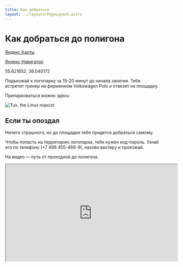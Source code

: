 ```yaml
---
title: Как добраться
layout: ../layouts/PageLayout.astro
---
```


# Как добраться до полигона

[Яндекс Карты](https://yandex.ru/maps/-/CCUfMEdElB)

[Яндекс Навигатор](https://yandex.ru/navi/?whatshere%5Bzoom%5D=18&whatshere%5Bpoint%5D=38.040172%2C55.621652&lang=ru&from=navi)

55.621652, 38.040172

Подъезжай к логопарку за 15-20 минут до начала занятия. Тебя встретит тренер на фирменном Volkswagen Polo и отвезет на площадку.

Припарковаться можно здесь:

![Tux, the Linux mascot](/assets/images/logopark.jpg)

## Если ты опоздал

Ничего страшного, но до площадки тебе придется добраться самому. 

Чтобы попасть на территорию логопарка, тебе нужен код-пароль. Узнай его по телефону (+7 499 455-466-9), назови вахтеру и проезжай. 

На видео — путь от проходной до полигона.

<iframe width="560" height="315"
    src="https://www.youtube.com/embed/emctm7uB0Dk?autoplay=1">
</iframe>
